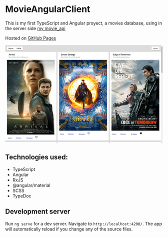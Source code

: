 # MovieAngularClient

This is my first TypeScript and Angular proyect, a movies database, using in the server side [my movie_api](https://github.com/Eloi-Perez/movie_api "my movie_api")

Hosted on [GitHub Pages](https://eloi-perez.github.io/movie-Angular-client "GitHub Pages")

![web image](https://github.com/Eloi-Perez/movie-Angular-client/blob/assets/movie-Angular-client.jpg)


## Technologies used:
* TypeScript
* Angular
* RxJS
* @angular/material
* SCSS
* TypeDoc



## Development server

Run `ng serve` for a dev server. Navigate to `http://localhost:4200/`. The app will automatically reload if you change any of the source files.
